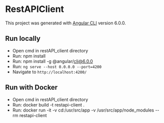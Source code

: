 # RestAPIClient

This project was generated with [Angular CLI](https://github.com/angular/angular-cli) version 6.0.0.

## Run locally

* Open cmd in restAPI_client directory
* Run: npm install
* Run: npm install -g @angular/cli@6.0.0
* Run: `ng serve --host 0.0.0.0 --port=4200` 
* Navigate to `http://localhost:4200/`

## Run with Docker

* Open cmd in restAPI_client directory
* Run: docker build -t restapi-client .
* Run: docker run -it -v cd:/usr/src/app -v /usr/src/app/node_modules --rm restapi-client
